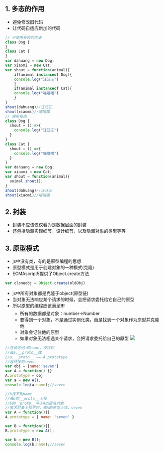 ## 1. 多态的作用
- 避免修改旧代码
- 让代码自适应新加的代码
```js
// 不使用多态的方法
class Dog {
}
class Cat {
}
var dahuang = new Dog;
var xiaomi = new Cat;
var shout = function(animal){
    if(animal instanceof Dog){
    console.log("汪汪汪")
    }
    if(animal instanceof Cat){
    console.log("喵喵喵")
    }
}
shout(dahuang)//汪汪汪
shout(xiaomi)//喵喵喵
// 使用多态
class Dog {
  shout = () =>{
    console.log("汪汪汪")
  }
}
class Cat {
  shout = () =>{
    console.log("喵喵喵")
  }
}
var dahuang = new Dog;
var xiaomi = new Cat;
var shout = function(animal){
  animal.shout();
}
shout(dahuang)//汪汪汪
shout(xiaomi)//喵喵喵
```

## 2. 封装
- 封装不应该仅仅看为是数据层面的封装
- 还包括隐藏实现细节，设计细节，以及隐藏对象的类型等等

## 3. 原型模式
- js中没有类，有的是原型编程的思想
- 原型模式是用于创建对象的一种模式(克隆)
- ECMAscript5提供了Object.create方法
```js
var cloneobj = Object.create(oldObj)
```
- js中所有对象都是克隆于object(原型链)
- 当对象无法响应某个请求的时候，会把请求委托给它自己的原型
- 所以原型的编程应该满足❗️❗️❗️
  - 所有的数据都是对象：number->Number
  - 要得到一个对象，不是通过实例化类，而是找到一个对象作为原型并克隆他
  - 对象会记住他的原型
  - 如果对象无法相遇某个请求，会把请求委托给自己的原型
  <img src='https://img-blog.csdnimg.cn/img_convert/516f73db997267259eab36da7079911a.png'></img>
```js
//尝试访问a的name，没找到
//去a.__proto__找
//a.__proto__ == A.prototype
//最终找到seven
var obj = {name:'seven'}
var A = function() {}
A.prototype = obj
var a = new A();
console.log(a.name);//seven
```
```js
//b找不到name
//去b的__proto__上找
//b的__protp__等于A的匿名对象
//匿名对象上找不到，去A的原型上找，seven
var A = function(){}
A.prototype = { name: 'seven' }

var B = function(){}
B.prototype = new A();

var b = new B();
console.log(b.name);//seven
```
